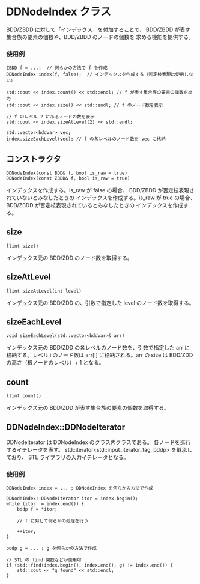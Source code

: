 # DDNodeIndex クラス

BDD/ZBDD に対して「インデックス」を付加することで、
BDD/ZBDD が表す集合族の要素の個数や、BDD/ZBDD のノードの個数を
求める機能を提供する。

### 使用例

```
ZBDD f = ...;  // 何らかの方法で f を作成
DDNodeIndex index(f, false);  // インデックスを作成する（否定枝表現は使用しない）

std::cout << index.count() << std::endl; // f が表す集合族の要素の個数を出力
std::cout << index.size() << std::endl; // f のノード数を表示

// f のレベル 2 にあるノードの数を表示
std::cout << index.sizeAtLevel(2) << std::endl;

std::vector<bddvar> vec;
index.sizeEachLevel(vec); // f の各レベルのノード数を vec に格納
```

## コンストラクタ

```
DDNodeIndex(const BDD& f, bool is_raw = true)
DDNodeIndex(const ZBDD& f, bool is_raw = true)
```

インデックスを作成する。is_raw が false の場合、
BDD/ZBDD が否定枝表現されていないとみなしたときの
インデックスを作成する。is_raw が true の場合、
BDD/ZBDD が否定枝表現されているとみなしたときの
インデックスを作成する。

## size

```
llint size()
```

インデックス元の BDD/ZDD のノード数を取得する。


## sizeAtLevel

```
llint sizeAtLevel(int level)
```

インデックス元の BDD/ZDD の、引数で指定した level のノード数を取得する。

## sizeEachLevel

```
void sizeEachLevel(std::vector<bddvar>& arr)
```

インデックス元の BDD/ZDD の各レベルのノード数を、引数で指定した arr に
格納する。レベル i のノード数は arr[i] に格納される。arr の size は
BDD/ZDD の高さ（根ノードのレベル）+ 1 となる。

## count

```
llint count()
```

インデックス元の BDD/ZDD が表す集合族の要素の個数を取得する。

## DDNodeIndex::DDNodeIterator

DDNodeIterator は DDNodeIndex のクラス内クラスである。
各ノードを巡行するイテレータを表す。
std::iterator<std::input_iterator_tag, bddp> を継承しており、
STL ライブラリの入力イテレータとなる。

### 使用例

```
DDNodeIndex index = ... ; DDNodeIndex を何らかの方法で作成

DDNodeIndex::DDNodeIterator itor = index.begin();
while (itor != index.end()) {
    bddp f = *itor;

    // f に対して何らかの処理を行う

    ++itor;
}

bddp g = ... ; g を何らかの方法で作成

// STL の find 関数などが使用可
if (std::find(index.begin(), index.end(), g) != index.end()) {
    std::cout << "g found" << std::endl;
}
```
